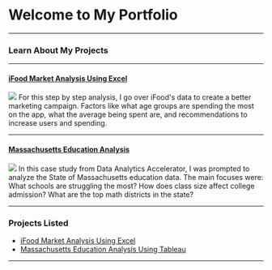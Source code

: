 # Welcome to My Portfolio

---

### Learn About My Projects

---
#### [iFood Market Analysis Using Excel](https://www.linkedin.com/pulse/analyzing-ifood-sales-throughout-year-alejandro-sanchez-cid1c%3FtrackingId=0%252F8jj021RGSAZs%252FO5XR6yg%253D%253D/?trackingId=0%2F8jj021RGSAZs%2FO5XR6yg%3D%3D)
[<img src="https://media.licdn.com/dms/image/D5612AQGYg03POGASjw/article-cover_image-shrink_720_1280/0/1706386021403?e=1714003200&v=beta&t=QOUPCzAvftsT6Z-Q6R3VU99a7Zv3iOrNiXXFu9-STgU"/>](https://www.linkedin.com/pulse/analyzing-ifood-sales-throughout-year-alejandro-sanchez-cid1c%3FtrackingId=0%252F8jj021RGSAZs%252FO5XR6yg%253D%253D/?trackingId=0%2F8jj021RGSAZs%2FO5XR6yg%3D%3D)
For this step by step analysis, I go over iFood's data to create a better marketing campaign.  Factors like what age groups are spending the most on the app, what the average being spent are, and recommendations to increase users and spending. 


---
#### [Massachusetts Education Analysis](https://www.loom.com/share/8090578586ba46e0acfeb7c470133aa5)
[<img src="https://www.canva.com/design/DAF9i0fr3uY/l7ht6RnF05d8WeAbkFALUA/view"/>](https://www.loom.com/share/8090578586ba46e0acfeb7c470133aa5)
In this case study from Data Analytics Accelerator, I was prompted to analyze the State of Massachusetts education data. The main focuses were:
What schools are struggling the most?
How does class size affect college admission?
What are the top math districts in the state? 

---

### Projects Listed

- [iFood Market Analysis Using Excel](https://www.linkedin.com/pulse/analyzing-ifood-sales-throughout-year-alejandro-sanchez-cid1c%3FtrackingId=0%252F8jj021RGSAZs%252FO5XR6yg%253D%253D/?trackingId=0%2F8jj021RGSAZs%2FO5XR6yg%3D%3D)
- [Massachusetts Education Analysis Using Tableau](https://www.loom.com/share/8090578586ba46e0acfeb7c470133aa5)

---




